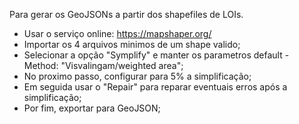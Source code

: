 Para gerar os GeoJSONs a partir dos shapefiles de LOIs.

- Usar o serviço online: https://mapshaper.org/
- Importar os 4 arquivos minimos de um shape valido;
- Selecionar a opção "Symplify" e manter os parametros default - Method: "Visvalingam/weighted area";
- No proximo passo, configurar para 5% a simplificação;
- Em seguida usar o "Repair" para reparar eventuais erros após a simplificação;
- Por fim, exportar para GeoJSON;
